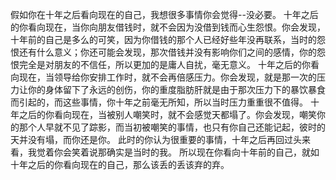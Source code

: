假如你在十年之后看向现在的自己，我想很多事情你会觉得--没必要。
十年之后的你看向现在，当你向朋友借钱时，就不会因为没借到钱而心生怨恨。你会发现，十年前的自己是多么的可笑，因为你借钱的那个人已经好些年没再联系，当时的怨恨还有什么意义；你还可能会发现，那次借钱并没有影响你们之间的感情，你的怨恨完全是对朋友的不信任，所以更加的是庸人自扰，毫无意义。
十年之后的你看向现在，当领导给你安排工作时，就不会再倍感压力。你会发现，就是那一次的压力让你的身体留下了永远的创伤，你的重度脂肪肝就是由于那次压力下的暴饮暴食而引起的，而这些事情，你十年之前毫无所知，所以当时压力重重很不值得。
十年之后的你看向现在，当被别人嘲笑时，就不会感觉天都塌了。你会发现，嘲笑你的那个人早就不见了踪影，而当初被嘲笑的事情，也只有你自己还能记起，彼时的天并没有塌，而你还是你。
此时的你认为很重要的事情，十年之后再回过头来看，我觉着你会笑着说那确实是当时的我。
所以现在你看向十年前的自己，就如十年之后的你看向现在的自己，那么该丢的丢该弃的弃。
